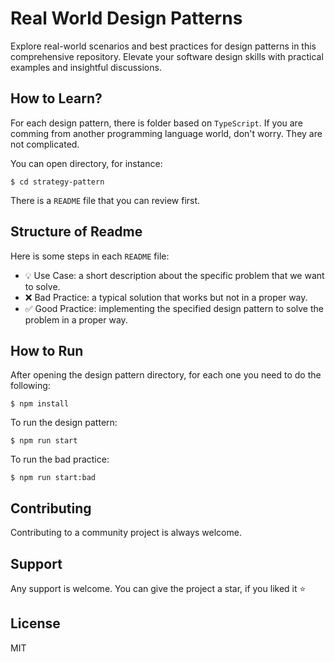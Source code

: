 # Real World Design Patterns
Explore real-world scenarios and best practices for design patterns in this comprehensive repository. Elevate your software design skills with practical examples and insightful discussions.

## How to Learn?
For each design pattern, there is folder based on `TypeScript`. If you are comming from another programming language world, don't worry. They are not complicated.

You can open directory, for instance:

```
$ cd strategy-pattern
```

There is a `README` file that you can review first.

## Structure of Readme

Here is some steps in each `README` file:

- 💡 Use Case: a short description about the specific problem that we want to solve.
- ❌ Bad Practice: a typical solution that works but not in a proper way.
- ✅ Good Practice: implementing the specified design pattern to solve the problem in a proper way.

## How to Run

After opening the design pattern directory, for each one you need to do the following:

```
$ npm install
```

To run the design pattern:

```
$ npm run start
```

To run the bad practice:

```
$ npm run start:bad
```

## Contributing

Contributing to a community project is always welcome.

## Support

Any support is welcome. You can give the project a star, if you liked it ⭐


## License

MIT